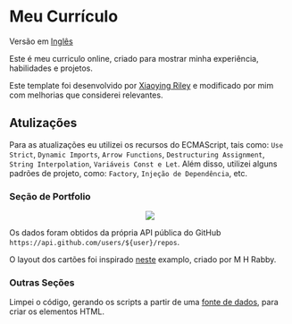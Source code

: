 # Meu Currículo

Versão em [Inglês](readme.md)

Este é meu curriculo online, criado para mostrar minha experiência, habilidades e projetos.

Este template foi desenvolvido por [Xiaoying Riley](http://themes.3rdwavemedia.com) e modificado por mim com melhorias que considerei relevantes.

## Atulizações

Para as atualizações eu utilizei os recursos do ECMAScript, tais como: `Use Strict`, `Dynamic Imports`, `Arrow Functions`, `Destructuring Assignment`, `String Interpolation`, `Variáveis Const e Let`. Além disso, utilizei alguns padrões de projeto, como: `Factory`, `Injeção de Dependência`, etc.

### Seção de Portfolio

<p align="center">
  <img src="assets/github/portfolio-auto-update.gif">
</p>

Os dados foram obtidos da própria API pública do GitHub `https://api.github.com/users/${user}/repos`.

O layout dos cartões foi inspirado [neste](https://codepen.io/mhrkit/pen/GGqdvr?editors=1010) examplo, criado por M H Rabby.

### Outras Seções

Limpei o código, gerando os scripts a partir de uma [fonte de dados](assets/js/data.mjs), para criar os elementos HTML.
